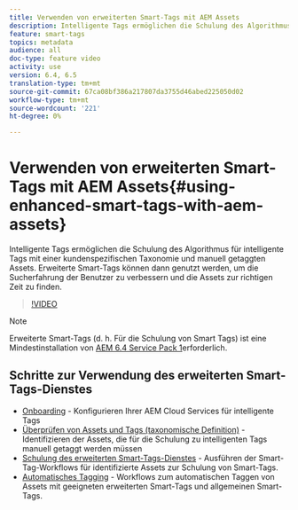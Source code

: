 ```yaml
---
title: Verwenden von erweiterten Smart-Tags mit AEM Assets
description: Intelligente Tags ermöglichen die Schulung des Algorithmus für intelligente Tags mit einer kundenspezifischen Taxonomie und manuell getaggten Assets. Erweiterte Smart-Tags können dann genutzt werden, um die Sucherfahrung der Benutzer zu verbessern und die Assets zur richtigen Zeit zu finden.
feature: smart-tags
topics: metadata
audience: all
doc-type: feature video
activity: use
version: 6.4, 6.5
translation-type: tm+mt
source-git-commit: 67ca08bf386a217807da3755d46abed225050d02
workflow-type: tm+mt
source-wordcount: '221'
ht-degree: 0%

---
```



# Verwenden von erweiterten Smart-Tags mit AEM Assets{#using-enhanced-smart-tags-with-aem-assets}

Intelligente Tags ermöglichen die Schulung des Algorithmus für intelligente Tags mit einer kundenspezifischen Taxonomie und manuell getaggten Assets. Erweiterte Smart-Tags können dann genutzt werden, um die Sucherfahrung der Benutzer zu verbessern und die Assets zur richtigen Zeit zu finden.

>[!VIDEO](https://video.tv.adobe.com/v/22254/?quality=9&learn=on)

>[!NOTE]
> Erweiterte Smart-Tags (d. h. Für die Schulung von Smart Tags) ist eine Mindestinstallation von [AEM 6.4 Service Pack 1](https://docs.adobe.com/content/help/en/experience-manager-64/release-notes/sp-release-notes.html#experience-manager-6410)erforderlich.

## Schritte zur Verwendung des erweiterten Smart-Tags-Dienstes

* [Onboarding](https://docs.adobe.com/content/help/en/experience-manager-65/assets/managing/config-smart-tagging.html) - Konfigurieren Ihrer AEM Cloud Services für intelligente Tags
* [Überprüfen von Assets und Tags (taxonomische Definition)](https://docs.adobe.com/content/help/en/experience-manager-65/assets/managing/smart-tags-training-guidelines.html) - Identifizieren der Assets, die für die Schulung zu intelligenten Tags manuell getaggt werden müssen
* [Schulung des erweiterten Smart-Tags-Dienstes](https://docs.adobe.com/content/help/en/experience-manager-64/assets/administer/enhanced-smart-tags.html#TrainingtheEnhancedSmartTagsservice) - Ausführen der Smart-Tag-Workflows für identifizierte Assets zur Schulung von Smart-Tags.
* [Automatisches Tagging](https://docs.adobe.com/content/help/en/experience-manager-65/assets/administer/enhanced-smart-tags.html#Taggingassetsautomatically) - Workflows zum automatischen Taggen von Assets mit geeigneten erweiterten Smart-Tags und allgemeinen Smart-Tags.

